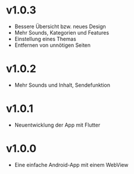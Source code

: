 # v1.0.3 

- Bessere Übersicht bzw. neues Design
- Mehr Sounds, Kategorien und Features
- Einstellung eines Themas
- Entfernen von unnötigen Seiten

# v1.0.2

- Mehr Sounds und Inhalt, Sendefunktion

# v1.0.1

- Neuentwicklung der App mit Flutter

# v1.0.0

- Eine einfache Android-App mit einem WebView
